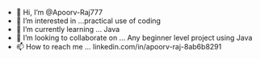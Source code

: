 - 👋 Hi, I’m @Apoorv-Raj777
- 👀 I’m interested in ...practical use of coding 
- 🌱 I’m currently learning ... Java
- 💞️ I’m looking to collaborate on ... Any beginner level project using Java
- 📫 How to reach me ... linkedin.com/in/apoorv-raj-8ab6b8291

<!---
Apoorv-Raj777/Apoorv-Raj777 is a ✨ special ✨ repository because its `README.md` (this file) appears on your GitHub profile.
You can click the Preview link to take a look at your changes.
--->
